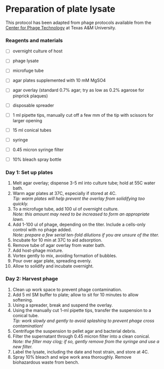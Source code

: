 # Preparation of plate lysate

This protocol has been adapted from phage protocols available from the [Center for Phage Technology](https://cpt.tamu.edu/phage-links/phage-protocols/) at Texas A&M University.  


### Reagents and materials

- [ ] overnight culture of host
- [ ] phage lysate
- [ ] microfuge tube
- [ ] agar plates supplemented with 10 mM MgSO4
- [ ] agar overlay (standard 0.7% agar; try as low as 0.2% agarose for pinprick plaques)
- [ ] disposable spreader
- [ ] 1 ml pipette tips, manually cut off a few mm of the tip with scissors for larger opening
- [ ] 15 ml conical tubes
- [ ] syringe
- [ ] 0.45 micron syringe filter
- [ ] 10% bleach spray bottle


### Day 1: Set up plates

1. Melt agar overlay; dispense 3-5 ml into culture tube; hold at 55C water bath.
2. Warm agar plates at 37C, especially if stored at 4C.\
*Tip: warm plates will help prevent the overlay from solidifying too quickly.*
3. To a microfuge tube, add 100 ul of overnight culture.\
*Note: this amount may need to be increased to form an appropriate lawn.*
4. Add 1-100 ul of phage, depending on the titer. Include a cells-only control with no phage added.\
*Note: prepare a few serial ten-fold dilutions if you are unsure of the titer.*
5. Incubate for 10 min at 37C to aid adsorption.
6. Remove tube of agar overlay from water bath.
7. Add host-phage mixture.
8. Vortex gently to mix, avoiding formation of bubbles.
9. Pour over agar plate, spreading evenly.
10. Allow to solidify and incubate overnight.


### Day 2: Harvest phage

1. Clean up work space to prevent phage contamination.
2. Add 5 ml SM buffer to plate; allow to sit for 10 minutes to allow softening.
3. Using a spreader, break and suspend the overlay.
4. Using the manually cut 1-ml pipette tips, transfer the suspension to a conical tube.\
*Tip: work slowly and gently to avoid splashing to prevent phage cross contamination!*
5. Centrifuge the suspension to pellet agar and bacterial debris. 
6. Filter the supernatant through 0.45 micron filter into a clean conical.\
*Note: the filter may clog; if so, gently remove from the syringe and use a new filter.*
7. Label the lysate, including the date and host strain, and store at 4C.
8. Spray 10% bleach and wipe work area thoroughly. Remove biohazardous waste from bench.
